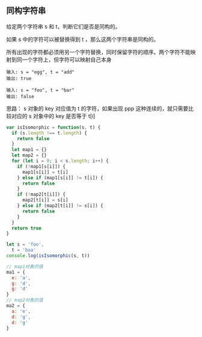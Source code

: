 ## 同构字符串

给定两个字符串 s 和 t，判断它们是否是同构的。

如果 s 中的字符可以被替换得到 t ，那么这两个字符串是同构的。

所有出现的字符都必须用另一个字符替换，同时保留字符的顺序。两个字符不能映射到同一个字符上，但字符可以映射自己本身

```
输入: s = "egg", t = "add"
输出: true
```

```
输入: s = "foo", t = "bar"
输出: false
```

思路： s 对象的 key 对应值为 t 的字符，如果出现 ppp 这种连续的，就只需要比较对应的 s 对象中的 key 是否等于 t[i]

```javascript
var isIsomorphic = function(s, t) {
  if (s.length !== t.length) {
    return false
  }
  let map1 = {}
  let map2 = {}
  for (let i = 0; i < s.length; i++) {
    if (!map1[s[i]]) {
      map1[s[i]] = t[i]
    } else if (map1[s[i]] != t[i]) {
      return false
    }
    if (!map2[t[i]]) {
      map2[t[i]] = s[i]
    } else if (map2[t[i]] != s[i]) {
      return false
    }
  }
  return true
}

let s = 'foo',
  t = 'baa'
console.log(isIsomorphic(s, t))

// map1对象的值
ma1 = {
  e: 'a',
  g: 'd',
  g: 'd'
}
// map2对象的值
ma2 = {
  a: 'e',
  d: 'g',
  d: 'g'
}
```
